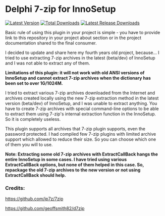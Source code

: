 # Delphi 7-zip for InnoSetup

[![Latest Version](https://img.shields.io/github/release/Wilenty/d7zip4Inno.svg)](https://github.com/Wilenty/d7zip4Inno/releases/latest)
[![Total Downloads](https://img.shields.io/github/downloads/Wilenty/d7zip4Inno/total.svg)](https://github.com/Wilenty/d7zip4Inno/releases)
[![Latest Release Downloads](https://img.shields.io/github/downloads/Wilenty/d7zip4Inno/latest/total.svg)](https://github.com/Wilenty/d7zip4Inno/releases/latest)

Basic rule of using this plugin in your project is simple - you have to provide link to this repository in your project about section or in the project documentation shared to the final consumer.

I decided to update and share here my fourth years old project, because... I tried to use extracting 7-zip archives in the latest (beta/dev) of InnoSetup and I was not able to extract any of them.

**Limitations of this plugin: it will not work with old ANSI versions of InnoSetup and cannot extract 7-zip archives when the dictionary has been set to over 1G/1024M.**

I tried to extract various 7-zip archives downloaded from the Internet and archives created locally using the new 7-zip extraction method in the latest version (beta/dev) of InnoSetup, and I was unable to extract anything. You have to create 7-zip archives with special command-line options to be able to extract them using 7-zip's internal extraction function in the InnoSetup. So it is completely useless.

This plugin supports all archives that 7-zip plugin supports, even the password protected. I had compiled few 7-zip plugins with limited archive support which allowed to reduce their size. So you can choose which one of them you will to use.

**Note: Extracting some old 7-zip archives with ExtractCallBack hangs the entire InnoSetup in some cases. I have tried using various ExtractCallBack options, but none of them helped in this case. So, repackage the old 7-zip archives to the new version or not using ExtractCallBack should help.**

### Credits:

https://github.com/ip7z/7zip

https://github.com/geoffsmith82/d7zip
